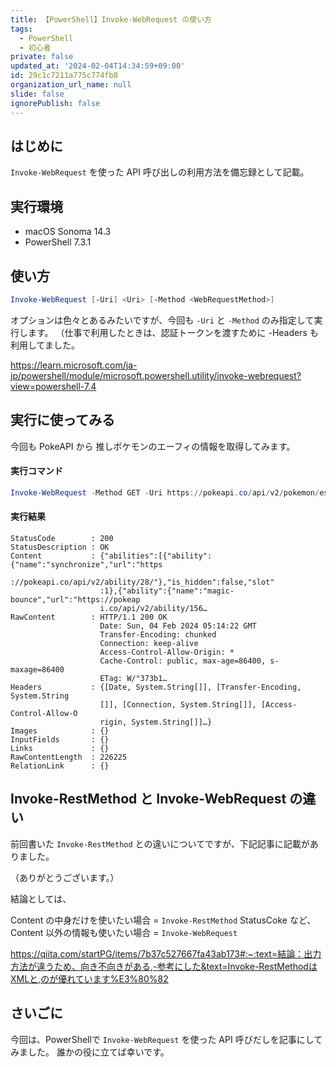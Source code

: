 ```yaml
---
title: 【PowerShell】Invoke-WebRequest の使い方
tags:
  - PowerShell
  - 初心者
private: false
updated_at: '2024-02-04T14:34:59+09:00'
id: 29c1c7211a775c774fb8
organization_url_name: null
slide: false
ignorePublish: false
---
```

## はじめに

`Invoke-WebRequest` を使った API 呼び出しの利用方法を備忘録として記載。

## 実行環境

- macOS Sonoma 14.3
- PowerShell 7.3.1

## 使い方

```powershell
Invoke-WebRequest [-Uri] <Uri> [-Method <WebRequestMethod>]
```

オプションは色々とあるみたいですが、今回も `-Uri` と `-Method` のみ指定して実行します。
（仕事で利用したときは、認証トークンを渡すために -Headers も利用してました。

https://learn.microsoft.com/ja-jp/powershell/module/microsoft.powershell.utility/invoke-webrequest?view=powershell-7.4


## 実行に使ってみる

今回も PokeAPI から 推しポケモンのエーフィの情報を取得してみます。

#### 実行コマンド

```powershell
Invoke-WebRequest -Method GET -Uri https://pokeapi.co/api/v2/pokemon/espeon
```

#### 実行結果

```
StatusCode        : 200
StatusDescription : OK
Content           : {"abilities":[{"ability":{"name":"synchronize","url":"https
                    ://pokeapi.co/api/v2/ability/28/"},"is_hidden":false,"slot"
                    :1},{"ability":{"name":"magic-bounce","url":"https://pokeap
                    i.co/api/v2/ability/156…
RawContent        : HTTP/1.1 200 OK
                    Date: Sun, 04 Feb 2024 05:14:22 GMT
                    Transfer-Encoding: chunked
                    Connection: keep-alive
                    Access-Control-Allow-Origin: *
                    Cache-Control: public, max-age=86400, s-maxage=86400
                    ETag: W/"373b1…
Headers           : {[Date, System.String[]], [Transfer-Encoding, System.String
                    []], [Connection, System.String[]], [Access-Control-Allow-O
                    rigin, System.String[]]…}
Images            : {}
InputFields       : {}
Links             : {}
RawContentLength  : 226225
RelationLink      : {}
```

## Invoke-RestMethod と Invoke-WebRequest の違い

前回書いた `Invoke-RestMethod` との違いについてですが、下記記事に記載がありました。

（ありがとうございます。）

結論としては、

Content の中身だけを使いたい場合 = `Invoke-RestMethod` 
StatusCoke  など、Content  以外の情報も使いたい場合 = `Invoke-WebRequest` 

https://qiita.com/startPG/items/7b37c527667fa43ab173#:~:text=結論：出力方法が違うため、向き不向きがある,-参考にした&text=Invoke-RestMethodはXMLと,のが優れています%E3%80%82


## さいごに

今回は、PowerShellで `Invoke-WebRequest` を使った API 呼びだしを記事にしてみました。
誰かの役に立てば幸いです。

